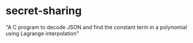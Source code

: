 # secret-sharing
"A C program to decode JSON and find the constant term in a polynomial using Lagrange interpolation"

